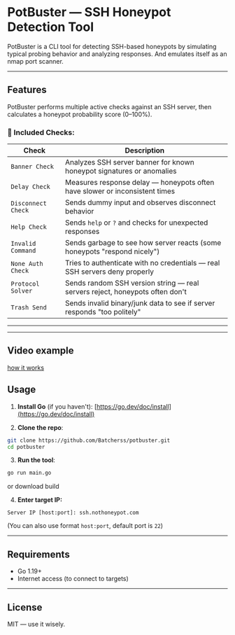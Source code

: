 # PotBuster — SSH Honeypot Detection Tool

PotBuster is a CLI tool for detecting SSH-based honeypots by simulating typical probing behavior and analyzing responses.
And emulates itself as an nmap port scanner.

---

## Features

PotBuster performs multiple active checks against an SSH server, then calculates a honeypot probability score (0–100%).

### 🔬 Included Checks:

| Check              | Description                                                                  |
| ------------------ | ---------------------------------------------------------------------------- |
| `Banner Check`     | Analyzes SSH server banner for known honeypot signatures or anomalies        |
| `Delay Check`      | Measures response delay — honeypots often have slower or inconsistent times  |
| `Disconnect Check` | Sends dummy input and observes disconnect behavior                           |
| `Help Check`       | Sends `help` or `?` and checks for unexpected responses                      |
| `Invalid Command`  | Sends garbage to see how server reacts (some honeypots "respond nicely")     |
| `None Auth Check`  | Tries to authenticate with no credentials — real SSH servers deny properly   |
| `Protocol Solver`  | Sends random SSH version string — real servers reject, honeypots often don't |
| `Trash Send`       | Sends invalid binary/junk data to see if server responds "too politely"      |

---

---
## Video example

[how it works](./github/how-works.gif)

## Usage

1. **Install Go** (if you haven't):
   [https://go.dev/doc/install](https://go.dev/doc/install)

2. **Clone the repo**:

```bash
git clone https://github.com/Batcherss/potbuster.git
cd potbuster
```

3. **Run the tool**:

```bash
go run main.go
```
or download build

4. **Enter target IP:**

```text
Server IP [host:port]: ssh.nothoneypot.com
```

(You can also use format `host:port`, default port is `22`)

---

## Requirements

* Go 1.19+
* Internet access (to connect to targets)
---

## License
MIT — use it wisely.
